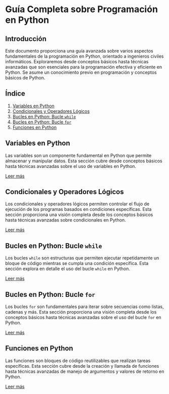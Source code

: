 # Guía Completa sobre Programación en Python

## Introducción

Este documento proporciona una guía avanzada sobre varios aspectos fundamentales de la programación en Python, orientado a ingenieros civiles informáticos. Exploraremos desde conceptos básicos hasta técnicas avanzadas que son esenciales para la programación efectiva y eficiente en Python. Se asume un conocimiento previo en programación y conceptos básicos de Python.

## Índice

1. [Variables en Python](./1.-variables/README.md)
2. [Condicionales y Operadores Lógicos](./2.-condicionales/README.md)
3. [Bucles en Python: Bucle `while`](./3.-ciclos_while/README.md)
4. [Bucles en Python: Bucle `for`](./4.-ciclos_for/README.md)
5. [Funciones en Python](./5.-funciones/README.md)


## Variables en Python

Las variables son un componente fundamental en Python que permite almacenar y manipular datos. Esta sección cubre desde conceptos básicos hasta técnicas avanzadas sobre el uso de variables en Python.

[Leer más](./1.-variables/README.md)

## Condicionales y Operadores Lógicos

Los condicionales y operadores lógicos permiten controlar el flujo de ejecución de los programas basados en condiciones específicas. Esta sección proporciona una visión completa desde los conceptos básicos hasta técnicas avanzadas sobre condicionales en Python.

[Leer más](./2.-condicionales/README.md)

## Bucles en Python: Bucle `while`

Los bucles `while` son estructuras que permiten ejecutar repetidamente un bloque de código mientras se cumpla una condición específica. Esta sección explora en detalle el uso del bucle `while` en Python.

[Leer más](./3.-ciclos_while/README.md)

## Bucles en Python: Bucle `for`

Los bucles `for` son fundamentales para iterar sobre secuencias como listas, cadenas y más. Esta sección proporciona una visión completa desde los conceptos básicos hasta técnicas avanzadas sobre el uso del bucle `for` en Python.

[Leer más](./4.-ciclos_for/README.md)

## Funciones en Python

Las funciones son bloques de código reutilizables que realizan tareas específicas. Esta sección cubre desde la creación y llamada de funciones hasta técnicas avanzadas de manejo de argumentos y valores de retorno en Python.

[Leer más](./5.-funciones/README.md)
